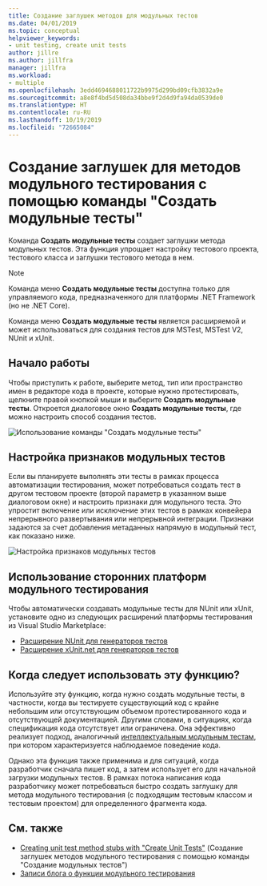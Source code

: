 ```yaml
---
title: Создание заглушек методов для модульных тестов
ms.date: 04/01/2019
ms.topic: conceptual
helpviewer_keywords:
- unit testing, create unit tests
author: jillre
ms.author: jillfra
manager: jillfra
ms.workload:
- multiple
ms.openlocfilehash: 3edd4694688011722b9975d299bd09cfb3832a9e
ms.sourcegitcommit: a8e8f4bd5d508da34bbe9f2d4d9fa94da0539de0
ms.translationtype: HT
ms.contentlocale: ru-RU
ms.lasthandoff: 10/19/2019
ms.locfileid: "72665084"
---
```

# <a name="create-unit-test-method-stubs-with-the-create-unit-tests-command"></a>Создание заглушек для методов модульного тестирования с помощью команды "Создать модульные тесты"

Команда **Создать модульные тесты** создает заглушки метода модульных тестов. Эта функция упрощает настройку тестового проекта, тестового класса и заглушки тестового метода в нем.

> [!NOTE]
> Команда меню **Создать модульные тесты** доступна только для управляемого кода, предназначенного для платформы .NET Framework (но не .NET Core).

Команда меню **Создать модульные тесты** является расширяемой и может использоваться для создания тестов для MSTest, MSTest V2, NUnit и xUnit.

## <a name="get-started"></a>Начало работы

Чтобы приступить к работе, выберите метод, тип или пространство имен в редакторе кода в проекте, которые нужно протестировать, щелкните правой кнопкой мыши и выберите **Создать модульные тесты**. Откроется диалоговое окно **Создать модульные тесты**, где можно настроить способ создания тестов.

![Использование команды "Создать модульные тесты"](media/createunittestcommand.png)

## <a name="set-unit-test-traits"></a>Настройка признаков модульных тестов

Если вы планируете выполнять эти тесты в рамках процесса автоматизации тестирования, может потребоваться создать тест в другом тестовом проекте (второй параметр в указанном выше диалоговом окне) и настроить признаки для модульного теста. Это упростит включение или исключение этих тестов в рамках конвейера непрерывного развертывания или непрерывной интеграции. Признаки задаются за счет добавления метаданных напрямую в модульный тест, как показано ниже.

![Настройка признаков модульных тестов](media/createunittest.png)

## <a name="use-third-party-unit-test-frameworks"></a>Использование сторонних платформ модульного тестирования

Чтобы автоматически создавать модульные тесты для NUnit или xUnit, установите одно из следующих расширений платформы тестирования из Visual Studio Marketplace:

* [Расширение NUnit для генераторов тестов](https://marketplace.visualstudio.com/items?itemName=NUnitDevelopers.TestGeneratorNUnitextension)
* [Расширение xUnit.net для генераторов тестов](https://marketplace.visualstudio.com/items?itemName=BradWilson.xUnitnetTestExtensions)

## <a name="when-should-i-use-this-feature"></a>Когда следует использовать эту функцию?

Используйте эту функцию, когда нужно создать модульные тесты, в частности, когда вы тестируете существующий код с крайне небольшим или отсутствующим объемом протестированного кода и отсутствующей документацией. Другими словами, в ситуациях, когда спецификация кода отсутствует или ограничена. Она эффективно реализует подход, аналогичный [интеллектуальным модульным тестам](https://devblogs.microsoft.com/devops/introducing-smart-unit-tests/), при котором характеризуется наблюдаемое поведение кода.

Однако эта функция также применима и для ситуаций, когда разработчик сначала пишет код, а затем использует его для начальной загрузки модульных тестов. В рамках потока написания кода разработчику может потребоваться быстро создать заглушку для метода модульного тестирования (с подходящим тестовым классом и тестовым проектом) для определенного фрагмента кода.

## <a name="see-also"></a>См. также

- [Creating unit test method stubs with "Create Unit Tests"](https://devblogs.microsoft.com/devops/creating-unit-test-method-stubs-with-create-unit-tests/) (Создание заглушек методов модульного тестирования с помощью команды "Создание модульных тестов")
- [Записи блога о функции модульного тестирования](https://devblogs.microsoft.com/devops/?s=unit+testing)
